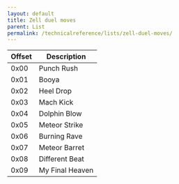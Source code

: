```yaml
---
layout: default
title: Zell duel moves
parent: List
permalink: /technicalreference/lists/zell-duel-moves/
---
```


| Offset | Description     |
|--------|-----------------|
| 0x00   | Punch Rush      |
| 0x01   | Booya           |
| 0x02   | Heel Drop       |
| 0x03   | Mach Kick       |
| 0x04   | Dolphin Blow    |
| 0x05   | Meteor Strike   |
| 0x06   | Burning Rave    |
| 0x07   | Meteor Barret   |
| 0x08   | Different Beat  |
| 0x09   | My Final Heaven |
